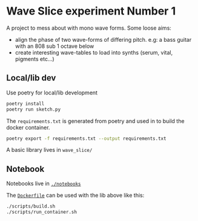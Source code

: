 # Wave Slice experiment Number 1

A project to mess about with mono wave forms. Some loose aims:

- align the phase of two wave-forms of differing pitch.
  e.g: a bass guitar with an 808 sub 1 octave below
- create interesting wave-tables to load into synths
  (serum, vital, pigments etc...)


## Local/lib dev

Use poetry for local/lib development

```sh
poetry install
poetry run sketch.py
```

The `requirements.txt` is generated from poetry and used in to build the docker
container.

```sh
poetry export -f requirements.txt --output requirements.txt
```

A basic library lives in `wave_slice/`

## Notebook

Notebooks live in [`./notebooks`](./notebooks)

The [`Dockerfile`](./Dockerfile) can be used with the lib above like this:

```sh
./scripts/build.sh
./scripts/run_container.sh
```
